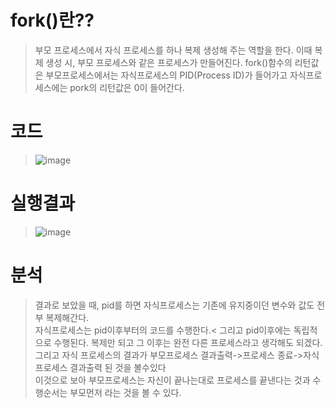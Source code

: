 # fork()란??
> 부모 프로세스에서 자식 프로세스를 하나 복제 생성해 주는 역할을 한다.
> 이때 복제 생성 시, 부모 프로세스와 같은 프로세스가 만들어진다.
> fork()함수의 리턴값은 부모프로세스에서는 자식프로세스의 PID(Process ID)가 들어가고
> 자식프로세스에는 pork의 리턴값은 0이 들어간다.

# 코드
> ![image](https://user-images.githubusercontent.com/79188587/165891102-6d9e6f37-3f65-42c7-b128-385e842aa077.png)

# 실행결과
> ![image](https://user-images.githubusercontent.com/79188587/165890916-71d4caee-208e-4a20-b212-119e924509f2.png)

# 분석
> 결과로 보았을 때, pid를 하면 자식프로세스는 기존에 유지중이던 변수와 값도 전부 복제해간다.<br/>
> 자식프로세스는 pid이후부터의 코드를 수행한다.<
> 그리고 pid이후에는 독립적으로 수행된다.  복제만 되고 그 이후는 완전 다른 프로세스라고 생각해도 되겠다.<br/>
> 그리고 자식 프로세스의 결과가 부모프로세스 결과출력->프로세스 종료->자식프로세스 결과출력 된 것을 볼수있다<br/>
> 이것으로 보아 부모프로세스는 자신이 끝나는대로 프로세스를 끝낸다는 것과 수행순서는 부모먼저 라는 것을 볼 수 있다.<br/>
